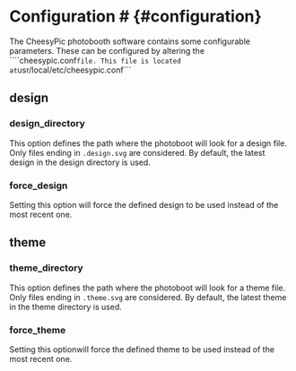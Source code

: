 # Configuration #        {#configuration}

The CheesyPic photobooth software contains some configurable parameters. These can be configured by altering the ````cheesypic.conf``` file. This file is located at ```usr/local/etc/cheesypic.conf```

## design ##

### design_directory ###

This option defines the path where the photoboot will look for a design file. Only files ending in ```.design.svg``` are considered. By default, the latest design in the design directory is used.

### force_design ###

Setting this option will force the defined design to be used instead of the most recent one.

## theme ##

### theme_directory ###

This option defines the path where the photoboot will look for a theme file. Only files ending in ```.theme.svg``` are considered. By default, the latest theme in the theme directory is used.

### force_theme ###

Setting this optionwill force the defined theme to be used instead of the most recent one.

